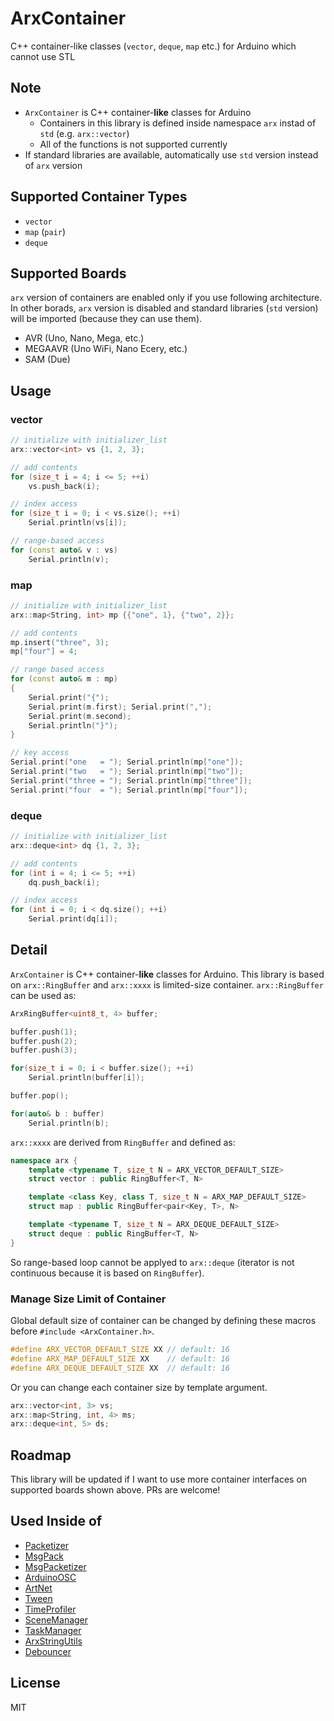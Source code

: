# ArxContainer

C++ container-like classes (`vector`, `deque`, `map` etc.) for Arduino which cannot use STL

## Note

- `ArxContainer` is C++ container-__like__ classes for Arduino
  - Containers in this library is defined inside namespace `arx` instad of `std` (e.g. `arx::vector`)
  - All of the functions is not supported currently
- If standard libraries are available, automatically use `std` version instead of `arx` version


## Supported Container Types

- `vector`
- `map` (`pair`)
- `deque`


## Supported Boards

`arx` version of containers are enabled only if you use following architecture.
In other borads, `arx` version is disabled and standard libraries (`std` version) will be imported (because they can use them).

- AVR (Uno, Nano, Mega, etc.)
- MEGAAVR (Uno WiFi, Nano Ecery, etc.)
- SAM (Due)


## Usage

### vector

```C++
// initialize with initializer_list
arx::vector<int> vs {1, 2, 3};

// add contents
for (size_t i = 4; i <= 5; ++i)
    vs.push_back(i);

// index access
for (size_t i = 0; i < vs.size(); ++i)
    Serial.println(vs[i]);

// range-based access
for (const auto& v : vs)
    Serial.println(v);
```

### map

``` C++
// initialize with initializer_list
arx::map<String, int> mp {{"one", 1}, {"two", 2}};

// add contents
mp.insert("three", 3);
mp["four"] = 4;

// range based access
for (const auto& m : mp)
{
    Serial.print("{");
    Serial.print(m.first); Serial.print(",");
    Serial.print(m.second);
    Serial.println("}");
}

// key access
Serial.print("one   = "); Serial.println(mp["one"]);
Serial.print("two   = "); Serial.println(mp["two"]);
Serial.print("three = "); Serial.println(mp["three"]);
Serial.print("four  = "); Serial.println(mp["four"]);
```

### deque

```C++
// initialize with initializer_list
arx::deque<int> dq {1, 2, 3};

// add contents
for (int i = 4; i <= 5; ++i)
    dq.push_back(i);

// index access
for (int i = 0; i < dq.size(); ++i)
    Serial.print(dq[i]);
```


## Detail

`ArxContainer` is C++ container-__like__ classes for Arduino.
This library is based on `arx::RingBuffer` and `arx::xxxx` is limited-size container.
`arx::RingBuffer` can be used as:

```C++
ArxRingBuffer<uint8_t, 4> buffer;

buffer.push(1);
buffer.push(2);
buffer.push(3);

for(size_t i = 0; i < buffer.size(); ++i)
    Serial.println(buffer[i]);

buffer.pop();

for(auto& b : buffer)
    Serial.println(b);
```

`arx::xxxx` are derived from `RingBuffer` and defined as:

``` C++
namespace arx {
    template <typename T, size_t N = ARX_VECTOR_DEFAULT_SIZE>
    struct vector : public RingBuffer<T, N>

    template <class Key, class T, size_t N = ARX_MAP_DEFAULT_SIZE>
    struct map : public RingBuffer<pair<Key, T>, N>

    template <typename T, size_t N = ARX_DEQUE_DEFAULT_SIZE>
    struct deque : public RingBuffer<T, N>
}
```

So range-based loop cannot be applyed to `arx::deque` (iterator is not continuous because it is based on `RingBuffer`).


### Manage Size Limit of Container

Global default size of container can be changed by defining these macros before `#include <ArxContainer.h>`.

``` C++
#define ARX_VECTOR_DEFAULT_SIZE XX // default: 16
#define ARX_MAP_DEFAULT_SIZE XX    // default: 16
#define ARX_DEQUE_DEFAULT_SIZE XX  // default: 16
```

Or you can change each container size by template argument.

``` C++
arx::vector<int, 3> vs;
arx::map<String, int, 4> ms;
arx::deque<int, 5> ds;
```

## Roadmap

This library will be updated if I want to use more container interfaces on supported boards shown above.
PRs are welcome!


## Used Inside of

- [Packetizer](https://github.com/hideakitai/Packetizer)
- [MsgPack](https://github.com/hideakitai/MsgPack)
- [MsgPacketizer](https://github.com/hideakitai/MsgPacketizer)
- [ArduinoOSC](https://github.com/hideakitai/ArduinoOSC)
- [ArtNet](https://github.com/hideakitai/ArtNet)
- [Tween](https://github.com/hideakitai/Tween)
- [TimeProfiler](https://github.com/hideakitai/TimeProfiler)
- [SceneManager](https://github.com/hideakitai/SceneManager)
- [TaskManager](https://github.com/hideakitai/TaskManager)
- [ArxStringUtils](https://github.com/hideakitai/ArxStringUtils)
- [Debouncer](https://github.com/hideakitai/Debouncer)


## License

MIT
